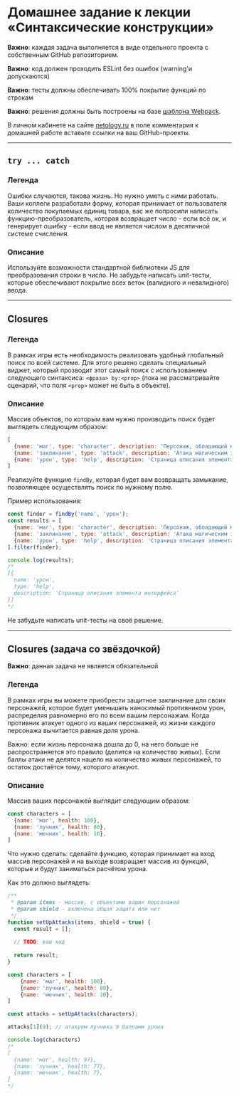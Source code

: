 # Домашнее задание к лекции «Синтаксические конструкции»

**Важно**: каждая задача выполняется в виде отдельного проекта с собственным GitHub репозиторием.

**Важно**: код должен проходить ESLint без ошибок (warning'и допускаются)

**Важно**: тесты должны обеспечивать 100% покрытие функций по строкам

**Важно**: решения должны быть построены на базе [шаблона Webpack](/ci-template).

В личном кабинете на сайте [netology.ru](http://netology.ru/) в поле комментария к домашней работе вставьте ссылки на ваш GitHub-проекты.

---

## `try ... catch`

### Легенда

Ошибки случаются, такова жизнь. Но нужно уметь с ними работать. Ваши коллеги разработали форму, которая принимает от пользователя количество покупаемых единиц товара, вас же попросили написать функцию-преобразователь, которая возвращает число - если всё ок, и генерирует ошибку - если ввод не является числом в десятичной системе счисления.

### Описание

Используйте возможности стандартной библиотеки JS для преобразования строки в число. Не забудьте написать unit-тесты, которые обеспечивают покрытие всех веток (валидного и невалидного) ввода.

---

##  Closures

### Легенда

В рамках игры есть необходимость реализовать удобный глобальный поиск по всей системе. Для этого решено сделать специальный виджет, который прозводит этот самый поиск с использованием следующего синтаксиса: `<фраза> by:<prop>` (пока не рассматривайте сценарий, что поля `<prop>` может не быть в объекте).

### Описание

Массив объектов, по которым вам нужно производить поиск будет выглядеть следующим образом:
```javascript
[
  {name: 'маг', type: 'character', description: 'Персонаж, обладающий магическими способностями'},
  {name: 'заклинание', type: 'attack', description: 'Атака магическим заклинанием'},
  {name: 'урон', type: 'help', description: 'Страница описания элемента интерфейса'},
]
```

Реализуйте функцию `findBy`, которая будет вам возвращать замыкание, позволяющее осуществлять поиск по нужному полю.

Пример использования:
```javascript
const finder = findBy('name', 'урон');
const results = [
  {name: 'маг', type: 'character', description: 'Персонаж, обладающий магическими способностями'},
  {name: 'заклинание', type: 'attack', description: 'Атака магическим заклинанием'},
  {name: 'урон', type: 'help', description: 'Страница описания элемента интерфейса'},
].filter(finder);

console.log(results);
/*
[{
  name: 'урон',
  type: 'help',
  description: 'Страница описания элемента интерфейса'
}]
*/
```

Не забудьте написать unit-тесты на своё решение.

---

## Closures (задача со звёздочкой)

**Важно**: данная задача не является обязательной 

### Легенда

В рамках игры вы можете приобрести защитное заклинание для своих персонажей, которое будет уменьшать наносимый противником урон, распределяя равномерно его по всем вашим персонажам. Когда противник атакует одного из ваших персонажей, из жизни каждого персонажа вычитается равная доля урона.

Важно: если жизнь персонажа дошла до 0, на него больше не распространяется это правило (делится на количество живых). Если баллы атаки не делятся нацело на количество живых персонажей, то остаток достаётся тому, которого атакуют.

### Описание

Массив ваших персонажей выглядит следующим образом:
```javascript
const characters = [
  {name: 'маг', health: 100},
  {name: 'лучник', health: 80},
  {name: 'мечник', health: 10},
]
```

Что нужно сделать: cделайте функцию, которая принимает на вход массив персонажей и на выходе возвращает массив из функций, которые и будут заниматься расчётом урона.

Как это должно выглядеть:
```javascript
/**
 * @param items - массив, с объектами ваших персонажей
 * @param shield - включена общая защита или нет 
 */
function setUpAttacks(items, shield = true) {
  const result = [];
    
  // TODO: ваш код
    
  return result; 
}

const characters = [
    {name: 'маг', health: 100},
    {name: 'лучник', health: 80},
    {name: 'мечник', health: 10},
]

const attacks = setUpAttacks(characters);

attacks[1](9); // атакуем лучника 9 баллами урона

console.log(characters)
/*
[
  {name: 'маг', health: 97},
  {name: 'лучник', health: 77},
  {name: 'мечник', health: 7},
]
*/
```